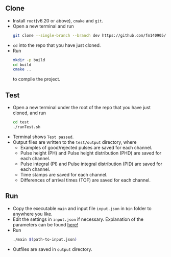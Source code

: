 <!--
 * @Description: 
 * @Author: Ming Fang
 * @Date: 2021-04-06 15:24:22
 * @LastEditors: Ming Fang
 * @LastEditTime: 2021-04-06 15:35:25
-->
## Clone
- Install `root`(v6.20 or above), `cmake` and `git`.
- Open a new terminal and run 
    ```bash
    git clone --single-branch --branch dev https://github.com/fm140905/coincidence.git
    ```
- `cd` into the repo that you have just cloned.
- Run 
  ```bash
  mkdir -p build
  cd build
  cmake ..
  ```
  to compile the project.

## Test
- Open a new terminal under the root of the repo that you have just cloned, and run 
    ```bash
    cd test
    ./runTest.sh
    ```
-  Terminal shows `Test passed`. 
-  Output files are written to the `test/output` directory, where
    - Examples of good/rejected pulses are saved for each channel.
    - Pulse height (PH) and Pulse height distribution (PHD) are saved for each channel.
    - Pulse integral (PI) and Pulse integral distribution (PID) are saved for each channel.
    - Time stamps are saved for each channel.
    - Differences of arrival times (TOF) are saved for each channel.

## Run
- Copy the executable `main` and input file `input.json` in `bin` folder to anywhere you like.
- Edit the settings in `input.json` if necessary. Explanation of the parameters can be found [here!](https://gitlab.engr.illinois.edu/nml/pals/-/blob/master/README.md)
- Run
    ```bash
    ./main $(path-to-input.json)
    ```
- Outfiles are saved in `output` directory.
